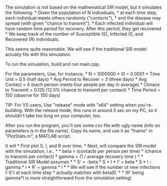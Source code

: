 
The simulation is not based on the mathematical SIR model, but it simulates the following:
    * Given the population of N individuals,
    * at each time step, each individual meets others randomly ("contacts"),
    * and the disease may spread (with given "chance to transmit").
    * Each infected individual will have random time period for recovery. After this period, they get recovered
    * We keep track of the number of Susceptible (S), Infected (I), and Recovered (R) individuals.

This seems quite reasonable. We will see if the traditional SIR model actually fits with this simulation.

To run the simulation, build and run main.cpp.

For the parameters, Use, for instance,
	* N = 1000000
	* I0 = 0.0001
	* Time Unit = 0.5 (half days)
	* Avg Period to Recover = 3 (three days)
	* Avg Contact = 4 (each person meets four people per day in average)
	* Chnace to Transmit = 0.125 (12.5% chance to transmit per contact)
	* Time Period = 150 (observe for 150 days)

TIP: For VS users, Use "release" mode with "x64" setting when you're building.
With the release mode, this runs in around 5 sec on my PC, so it shouldn't take too long on your computer, too.

After you run the program, you'll see some csv file with ugly name (info on parameters is in the file name).
Copy its name, and use it as "fname" in "PlotStats.m", a MATLAB script.

It will 
    * First plot S, I, and R over time.
    * Next, will compare the SIR model with the simulation, i.e., 
    *
    * beta = (contacts per person per time) * (chance to transmit per contact)
    * gamma = (1 / average recovery time )
    * 
    * Traditional SIR Model assumes
    *
    * S' = -beta * S * I
    * I' =  beta * S * I - gamma * I
    * R' = gamma * I
    *
    * We will see if the number of new infections (-S') at each time step
    *  actually matches with beta*S*I.
    *
    * (R' being gamma*I is more straightforward from the simulation setting)